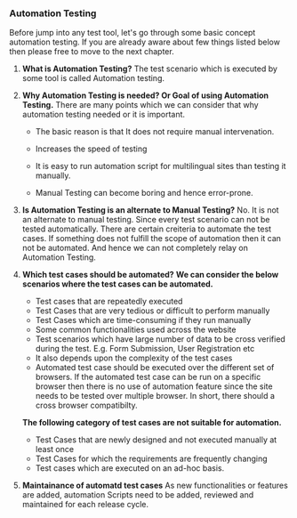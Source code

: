 ### Automation Testing

Before jump into any test tool, let's go through some basic concept automation testing. If you are already aware about few things listed below then please free to move to the next chapter.

1. **What is Automation Testing?**
   The test scenario which is executed by some tool is called Automation testing.
2. **Why Automation Testing is needed? Or Goal of using Automation Testing.**
   There are many points which we can consider that why automation testing needed or it is important.

   * The basic reason is that It does not require manual intervenation.
   * Increases the speed of testing
   * It is easy to run automation script for multilingual sites than testing it manually.

   * Manual Testing can become boring and hence error-prone.
3. **Is Automation Testing is an alternate to Manual Testing?**
   No. It is not an alternate to manual testing. Since every test scenario can not be tested automatically. There are certain creiteria to automate the test cases. If something does not fulfill the scope of automation then it can not be automated. And hence we can not completely relay on Automation Testing.
4. **Which test cases should be automated?**
   **We can consider the below scenarios where the test cases can be automated.**

   * Test cases that are repeatedly executed
   * Test Cases that are very tedious or difficult to perform manually
   * Test Cases which are time-consuming if they run manually
   * Some common functionalities used across the website
   * Test scenarios which have large number of data to be cross verified during the test. E.g. Form Submission, User Registration etc
   * It also depends upon the complexity of the test cases
   * Automated test case should be executed over the different set of browsers. If the automated test case can be run on a specific browser then there is no use of automation feature since the site needs to be tested over multiple browser. In short, there should a cross browser compatibilty.


   **The following category of test cases are not suitable for automation.**

   * Test Cases that are newly designed and not executed manually at least once
   * Test Cases for which the requirements are frequently changing
   * Test cases which are executed on an ad-hoc basis.

5. **Maintainance of automatd test cases**
   As new functionalities or features are added, automation Scripts need to be added, reviewed and maintained for each release cycle.



